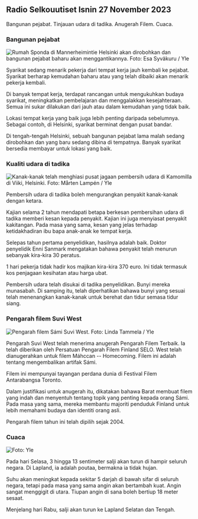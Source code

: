 Radio Selkouutiset Isnin 27 November 2023
----------------------------------------------------

Bangunan pejabat. Tinjauan udara di tadika. Anugerah Filem. Cuaca.

### Bangunan pejabat

![Rumah Sponda di Mannerheimintie Helsinki akan dirobohkan dan bangunan pejabat baharu akan menggantikannya. Foto: Esa Syväkuru / Yle](https://images.cdn.yle.fi/image/upload/c_crop,h_3270,w_5814,x_0,y_404/ar_1.7777777777777777,c_fill,g_faces,h_205,w.q_auto:eco/f_auto/fl_lossy/v1700118894/39-12013716555c1029fb19)

Syarikat sedang menarik pekerja dari tempat kerja jauh kembali ke pejabat. Syarikat berharap kemudahan baharu atau yang telah dibaiki akan menarik pekerja kembali.

Di banyak tempat kerja, terdapat rancangan untuk mengukuhkan budaya syarikat, meningkatkan pembelajaran dan menggalakkan kesejahteraan. Semua ini sukar dilakukan dari jauh atau dalam kemudahan yang tidak baik.

Lokasi tempat kerja yang baik juga lebih penting daripada sebelumnya. Sebagai contoh, di Helsinki, syarikat berminat dengan pusat bandar.

Di tengah-tengah Helsinki, sebuah bangunan pejabat lama malah sedang dirobohkan dan yang baru sedang dibina di tempatnya. Banyak syarikat bersedia membayar untuk lokasi yang baik.

### Kualiti udara di tadika

![Kanak-kanak telah menghiasi pusat jagaan pembersih udara di Kamomilla di Viiki, Helsinki. Foto: Mårten Lampén / Yle](https://images.cdn.yle.fi/image/upload/c_crop,h_2250,w_4000,x_0,y_334/ar_1.7777777777777777,c_fill,g_faces,h_610/w_pr.q_auto:eco/f_auto/fl_lossy/v1695638511/39-117653165115d5600150)

Pembersih udara di tadika boleh mengurangkan penyakit kanak-kanak dengan ketara.

Kajian selama 2 tahun mendapati betapa berkesan pembersihan udara di tadika memberi kesan kepada penyakit. Kajian ini juga menyiasat penyakit kakitangan. Pada masa yang sama, kesan yang jelas terhadap ketidakhadiran ibu bapa anak-anak ke tempat kerja.

Selepas tahun pertama penyelidikan, hasilnya adalah baik. Doktor penyelidik Enni Sanmark mengatakan bahawa penyakit telah menurun sebanyak kira-kira 30 peratus.

1 hari pekerja tidak hadir kos majikan kira-kira 370 euro. Ini tidak termasuk kos penjagaan kesihatan atau harga ubat.

Pembersih udara telah disukai di tadika penyelidikan. Bunyi mereka munasabah. Di samping itu, telah diperhatikan bahawa bunyi yang sesuai telah menenangkan kanak-kanak untuk berehat dan tidur semasa tidur siang.

### Pengarah filem Suvi West

![Pengarah filem Sámi Suvi West. Foto: Linda Tammela / Yle](https://images.cdn.yle.fi/image/upload/c_crop,h_2268,w_4032,x_0,y_120/ar_1.7777777777777777,c_fill,g_faces,h_675/w_pr_1210.q_auto:eco/f_auto/fl_lossy/v1613476645/39-774637602bb23ea1c4a)

Pengarah Suvi West telah menerima anugerah Pengarah Filem Terbaik. Ia telah diberikan oleh Persatuan Pengarah Filem Finland SELO. West telah dianugerahkan untuk filem Máhccan -- Homecoming. Filem ini adalah tentang mengembalikan artifak Sámi.

Filem ini mempunyai tayangan perdana dunia di Festival Filem Antarabangsa Toronto.

Dalam justifikasi untuk anugerah itu, dikatakan bahawa Barat membuat filem yang indah dan menyentuh tentang topik yang penting kepada orang Sámi. Pada masa yang sama, mereka membantu majoriti penduduk Finland untuk lebih memahami budaya dan identiti orang asli.

Pengarah filem tahun ini telah dipilih sejak 2004.

### Cuaca

![ Foto: Yle](https://images.cdn.yle.fi/image/upload/c_crop,h_1080,w_1919,x_0,y_0/ar_1.7777777777777777,c_fill,g_faces,h_675,w_1200/dq_au.:eco/f_auto/fl_lossy/v1701100995/39-12073206564bd79da68c)

Pada hari Selasa, 3 hingga 13 sentimeter salji akan turun di hampir seluruh negara. Di Lapland, ia adalah poutaa, bermakna ia tidak hujan.

Suhu akan meningkat kepada sekitar 5 darjah di bawah sifar di seluruh negara, tetapi pada masa yang sama angin akan bertambah kuat. Angin sangat menggigit di utara. Tiupan angin di sana boleh bertiup 18 meter sesaat.

Menjelang hari Rabu, salji akan turun ke Lapland Selatan dan Tengah.